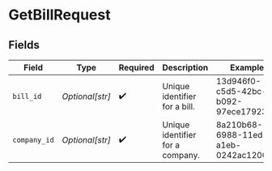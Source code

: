 # GetBillRequest


## Fields

| Field                                | Type                                 | Required                             | Description                          | Example                              |
| ------------------------------------ | ------------------------------------ | ------------------------------------ | ------------------------------------ | ------------------------------------ |
| `bill_id`                            | *Optional[str]*                      | :heavy_check_mark:                   | Unique identifier for a bill.        | 13d946f0-c5d5-42bc-b092-97ece17923ab |
| `company_id`                         | *Optional[str]*                      | :heavy_check_mark:                   | Unique identifier for a company.     | 8a210b68-6988-11ed-a1eb-0242ac120002 |